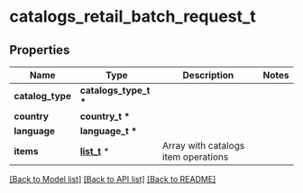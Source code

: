 # catalogs_retail_batch_request_t

## Properties
Name | Type | Description | Notes
------------ | ------------- | ------------- | -------------
**catalog_type** | **catalogs_type_t \*** |  | 
**country** | **country_t \*** |  | 
**language** | **language_t \*** |  | 
**items** | [**list_t**](catalogs_retail_batch_request_items_inner.md) \* | Array with catalogs item operations | 

[[Back to Model list]](../README.md#documentation-for-models) [[Back to API list]](../README.md#documentation-for-api-endpoints) [[Back to README]](../README.md)


